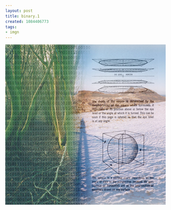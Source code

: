 ```yaml
---
layout: post
title: binary.1
created: 1084406773
tags:
- imgn
---
```


<img src="/image/images/binary.1-624.jpg"/>

